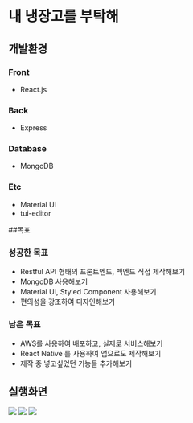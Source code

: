 # 내 냉장고를 부탁해

## 개발환경

### Front
- React.js

### Back
- Express

### Database
- MongoDB

### Etc
- Material UI
- tui-editor

##목표

### 성공한 목표
- Restful API 형태의 프론트엔드, 백엔드 직접 제작해보기
- MongoDB 사용해보기
- Material UI, Styled Component 사용해보기
- 편의성을 강조하여 디자인해보기

### 남은 목표
- AWS를 사용하여 배포하고, 실제로 서비스해보기
- React Native 를 사용하여 앱으로도 제작해보기
- 제작 중 넣고싶었던 기능들 추가해보기 

## 실행화면

<img src="https://user-images.githubusercontent.com/60211250/86508008-72eecf80-be17-11ea-9e7e-b3d4ca74f1b7.PNG">
<img src="https://user-images.githubusercontent.com/60211250/86508007-71250c00-be17-11ea-8ae2-432ead77e2da.PNG">
<img src="https://user-images.githubusercontent.com/60211250/86508003-6f5b4880-be17-11ea-8e38-b396c3f00183.PNG">

